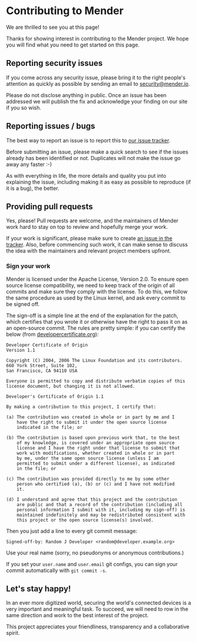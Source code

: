 Contributing to Mender
============================

We are thrilled to see you at this page!

Thanks for showing interest in contributing to the Mender project. We hope you will find what you need to get started on this page.

## Reporting security issues

If you come across any security issue, please bring it to the right people's attention as quickly as possible by sending an email to 
[security@mender.io](mailto:security@mender.io).

Please do not disclose anything in public. Once an issue has been addressed we will publish the fix and acknowledge your finding on our site if you so wish.


## Reporting issues / bugs
The best way to report an issue is to report this to [our issue tracker](https://tracker.mender.io/projects/MEN?target=_blank).

Before submitting an issue, please make a quick search to see if the issues already has been identified or not. Duplicates will not make the issue go away any faster :-)

As with everything in life, the more details and quality you put into explaining the issue, including making it as easy as possible to reproduce (if it is a bug), the better.

## Providing pull requests
Yes, please! Pull requests are welcome, and the maintainers of Mender work hard to stay on top to review and hopefully merge your work.

If your work is significant, please make sure to create [an issue in the tracker](https://tracker.mender.io/projects/MEN?target=_blank). Also, before commencing such work, it can make sense to discuss the idea with the maintainers and relevant project members upfront.


### Sign your work
Mender is licensed under the Apache License, Version 2.0. To ensure open source license compatibility, we need to keep track of the origin of all commits and make sure they comply with the license. To do this, we follow the same procedure as used by the Linux kernel, and ask every commit to be signed off.

The sign-off is a simple line at the end of the explanation for the
patch, which certifies that you wrote it or otherwise have the right to
pass it on as an open-source commit.  The rules are pretty simple: if you
can certify the below (from [developercertificate.org](http://developercertificate.org/)):


```
Developer Certificate of Origin
Version 1.1

Copyright (C) 2004, 2006 The Linux Foundation and its contributors.
660 York Street, Suite 102,
San Francisco, CA 94110 USA

Everyone is permitted to copy and distribute verbatim copies of this
license document, but changing it is not allowed.

Developer's Certificate of Origin 1.1

By making a contribution to this project, I certify that:

(a) The contribution was created in whole or in part by me and I
    have the right to submit it under the open source license
    indicated in the file; or

(b) The contribution is based upon previous work that, to the best
    of my knowledge, is covered under an appropriate open source
    license and I have the right under that license to submit that
    work with modifications, whether created in whole or in part
    by me, under the same open source license (unless I am
    permitted to submit under a different license), as indicated
    in the file; or

(c) The contribution was provided directly to me by some other
    person who certified (a), (b) or (c) and I have not modified
    it.

(d) I understand and agree that this project and the contribution
    are public and that a record of the contribution (including all
    personal information I submit with it, including my sign-off) is
    maintained indefinitely and may be redistributed consistent with
    this project or the open source license(s) involved.
```

Then you just add a line to every git commit message:

    Signed-off-by: Random J Developer <random@developer.example.org>

Use your real name (sorry, no pseudonyms or anonymous contributions.)

If you set your `user.name` and `user.email` git configs, you can sign your
commit automatically with `git commit -s`.

## Let's stay happy!
In an ever more digitized world, securing the world's connected devices is a very important and meaningful task. To succeed, we will need to row in the same direction and work to the best interest of the project. 

This project appreciates your friendliness, transparency and a collaborative spirit.